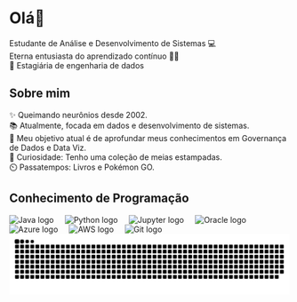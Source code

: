 <h1 align="left">Olá👋</h1> 
<p align="left">Estudante de Análise e Desenvolvimento de Sistemas 💻<br>Eterna entusiasta do aprendizado contínuo 📑🤖 <br> 🧮 Estagiária de engenharia de dados</p> 
<h2 align="left">Sobre mim</h2> 
<p align="left">✨ Queimando neurônios desde 2002.<br>
  📚 Atualmente, focada em dados e desenvolvimento de sistemas.<br>
  🎯 Meu objetivo atual é de aprofundar meus conhecimentos em Governança de Dados e Data Viz.<br>
  🎲 Curiosidade: Tenho uma coleção de meias estampadas.<br>
  ⏲️ Passatempos: Livros e Pokémon GO.</p> 
<h2 align="left">Conhecimento de Programação</h2> 
<div align="left"> 
  <img src="https://cdn.jsdelivr.net/gh/devicons/devicon/icons/java/java-original.svg" height="40" alt="Java logo" /> <img width="12" /> 
  <img src="https://cdn.jsdelivr.net/gh/devicons/devicon/icons/python/python-original.svg" height="40" alt="Python logo" /> <img width="12" /> 
  <img src="https://cdn.jsdelivr.net/gh/devicons/devicon/icons/jupyter/jupyter-original.svg" height="40" alt="Jupyter logo" /> <img width="12" /> 
  <img src="https://cdn.jsdelivr.net/gh/devicons/devicon/icons/oracle/oracle-original.svg" height="40" alt="Oracle logo" /> <img width="12" /> 
  <img src="https://cdn.jsdelivr.net/gh/devicons/devicon/icons/azure/azure-original.svg" height="40" alt="Azure logo" /> <img width="12" /> 
  <img src="https://cdn.jsdelivr.net/gh/devicons/devicon/icons/amazonwebservices/amazonwebservices-line-wordmark.svg" height="40" alt="AWS logo" /> <img width="12" /> 
  <img src="https://cdn.jsdelivr.net/gh/devicons/devicon/icons/git/git-original.svg" height="40" alt="Git logo" /> </div> 


<img src="https://raw.githubusercontent.com/MabeFogolin/MabeFogolin/output/snake.svg" alt="Snake animation" />

